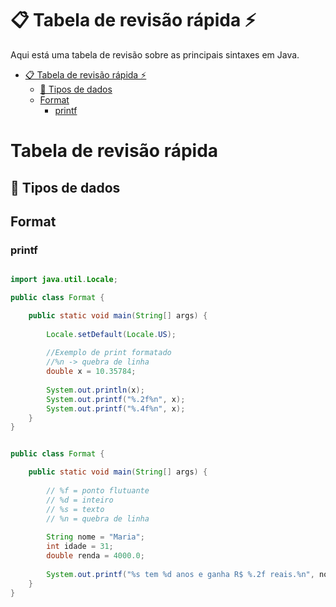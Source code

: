 # 📋 Tabela de revisão rápida ⚡

Aqui está uma tabela de revisão sobre as principais sintaxes em Java.


- [📋 Tabela de revisão rápida ⚡](#-tabela-de-revisão-rápida-)
  - [🎲 Tipos de dados](#-tipos-de-dados)
  - [Format](#-format)
	  - [printf](#-printf)
  
  
  
# Tabela de revisão rápida
  
## 🎲 Tipos de dados
  
## Format

### printf

```java

import java.util.Locale;

public class Format {

	public static void main(String[] args) {
		
		Locale.setDefault(Locale.US);
		
		//Exemplo de print formatado
		//%n -> quebra de linha		
		double x = 10.35784;
		
		System.out.println(x);
		System.out.printf("%.2f%n", x);		
		System.out.printf("%.4f%n", x);
	}
}

```

```java

public class Format {

	public static void main(String[] args) {
		
		// %f = ponto flutuante
		// %d = inteiro
		// %s = texto
		// %n = quebra de linha
		
		String nome = "Maria";
		int idade = 31;
		double renda = 4000.0;
		
		System.out.printf("%s tem %d anos e ganha R$ %.2f reais.%n", nome, idade, renda);
	}
}
```